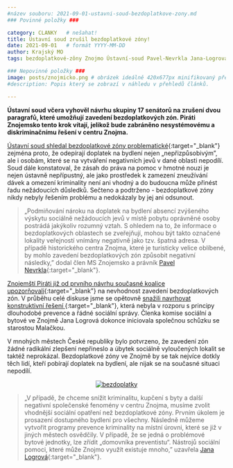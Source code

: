 ```yaml
---
#název souboru: 2021-09-01-ustavni-soud-bezdoplatkove-zony.md
### Povinné položky ###

category: CLANKY   # nešahat!
title: Ústavní soud zrušil bezdoplatkové zóny!
date: 2021-09-01   # formát YYYY-MM-DD
author: Krajský MO
tags: bezdoplatkové-zôny Znojmo Ústavní-soud Pavel-Nevrkla Jana-Logrová # kategorie odděleny mezerami, např. volby zemědělství životní-prostředí piráti (viz https://jihomoravsky.pirati.cz/tags/)

### Nepovinné položky ###
image: posts/znojmicko.png # obrázek ideálně 420x677px minifikovaný přes https://tinypng.com/
#description: Popis který se zobrazí v náhledu v přehledů článků.

---
```

**Ústavní soud včera vyhověl návrhu skupiny 17 senátorů na zrušení dvou paragrafů, které umožňují zavedení bezdoplatkových zón. Piráti Znojemsko tento krok vítají, jelikož bude zabráněno nesystémovému a diskriminačnímu řešení v centru Znojma.**

[Ústavní soud shledal bezdoplatkové zóny problematické](https://www.ceskenoviny.cz/zpravy/us-vyhlasi-ocekavany-nalez-k-takzvanym-bezdoplatkovym-zonam/2083345?fbclid=IwAR0F_FwioN8KFS2QZw6HAOYb4HBF5SJknkK24RtYMhSBd1bVJfDwceM0xFM){:target="_blank"} zejména proto, že odepírají doplatek na bydlení nejen „nepřizpůsobivým”, ale i osobám, které se na vytváření negativních jevů v dané oblasti nepodílí. Soud dále konstatoval, že zásah do práva na pomoc v hmotné nouzi je nejen ústavně nepřípustný, ale jako prostředek k zamezení zneužívání dávek a omezení kriminality není ani vhodný a do budoucna může přinést řadu nežádoucích důsledků. Sečteno a podtrženo - bezdoplatkové zóny nikdy nebyly řešením problému a nedokázaly by jej ani odsunout.  

> „Podmiňování nároku na doplatek na bydlení absencí zvýšeného výskytu sociálně nežádoucích jevů v místě pobytu oprávněné osoby postrádá jakýkoliv rozumný vztah. S ohledem na to, že informace o bezdoplatkových oblastech se zveřejňují, mohou být takto označené lokality veřejností vnímány negativně jako tzv. špatná adresa. V případě historického centra Znojma, které je turisticky velice oblíbené, by mohlo zavedení bezdoplatkových zón způsobit negativní následky,” dodal člen MS Znojemsko  a právník [Pavel Nevrkla](https://jihomoravsky.pirati.cz/lide/pavel-nevrkla/){:target="_blank"}.
> 

[Znojemští Piráti již od prvního návrhu současné koalice upozorňovali](https://jihomoravsky.pirati.cz/aktuality/vyjadreni-bezdoplatkove-zony-ms-znojemsko.html){:target="_blank"} na nevhodnost zavedení bezdoplatkových zón. V průběhu celé diskuse jsme se opětovně [snažili navrhovat konstruktivní řešení ](https://www.facebook.com/PiratiJMK/photos/a.124214569696194/187314220052895/){:target="_blank"}, která nebyla v rozporu s principy dlouhodobé prevence a řádné sociální správy. Členka komise sociální a bytové ve Znojmě Jana Logrová dokonce iniciovala společnou schůzku se starostou Malačkou. 

V mnohých městech České republiky bylo potvrzeno, že zavedení zón žádné radikální zlepšení nepřineslo a úbytek sociálně vyloučených lokalit se taktéž neprokázal. Bezdoplatkové zóny ve Znojmě by se tak nejvíce dotkly těch lidí, kteří pobírají doplatek na bydlení, ale nijak se na současné situaci nepodílí. 

<div style="text-align:center"><a href="https://a.pirati.cz/jihomoravsky/img/posts/janagrafika.jpg" target="_blank">
<img src="https://a.pirati.cz/jihomoravsky/img/posts/anagrafika.jpg" alt="bezdoplatky">
</a></div>


> „V případě, že chceme snížit kriminalitu, kupčení s byty a další negativní společenské fenomény v centru Znojma, musíme zvolit vhodnější sociální opatření než bezdoplatkové zóny. Prvním úkolem je prosazení dostupného bydlení pro všechny. Následně můžeme vytvořit programy prevence kriminality na místní úrovni, které se již v jiných městech osvědčily. V případě, že se jedná o problémové bytové jednotky, lze zřídit „domovníka preventistu“. Nástrojů sociální pomoci, které může Znojmo využít existuje mnoho,” uzavřela [Jana Logrová](https://www.facebook.com/log.jana){:target="_blank"}.
> 
